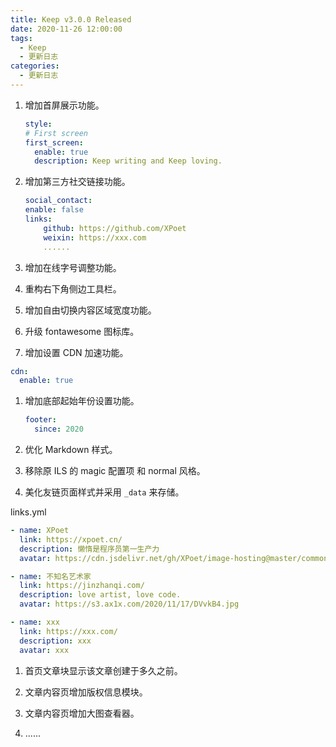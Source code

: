 ```yaml
---
title: Keep v3.0.0 Released
date: 2020-11-26 12:00:00
tags:
  - Keep
  - 更新日志
categories:
  - 更新日志
---
```


1. 增加首屏展示功能。

   ```yml
   style:
   # First screen
   first_screen:
     enable: true
     description: Keep writing and Keep loving.
   ```

1. 增加第三方社交链接功能。

   ```yml
   social_contact:
   enable: false
   links:
       github: https://github.com/XPoet
       weixin: https://xxx.com
       ......
   ```

1. 增加在线字号调整功能。

1. 重构右下角侧边工具栏。

1. 增加自由切换内容区域宽度功能。

1. 升级 fontawesome 图标库。

1. 增加设置 CDN 加速功能。

  ```yml
  cdn:
    enable: true
  ```

1. 增加底部起始年份设置功能。

   ```yml
   footer:
     since: 2020
   ```

1. 优化 Markdown 样式。

1. 移除原 ILS 的 magic 配置项 和 normal 风格。

1. 美化友链页面样式并采用 `_data` 来存储。

  links.yml

   ```yml
   - name: XPoet
     link: https://xpoet.cn/
     description: 懒惰是程序员第一生产力
     avatar: https://cdn.jsdelivr.net/gh/XPoet/image-hosting@master/common-use/avatar.jpg

   - name: 不知名艺术家
     link: https://jinzhanqi.com/
     description: love artist, love code.
     avatar: https://s3.ax1x.com/2020/11/17/DVvkB4.jpg

   - name: xxx
     link: https://xxx.com/
     description: xxx
     avatar: xxx
   ```

1. 首页文章块显示该文章创建于多久之前。

1. 文章内容页增加版权信息模块。

1. 文章内容页增加大图查看器。

1. ......
